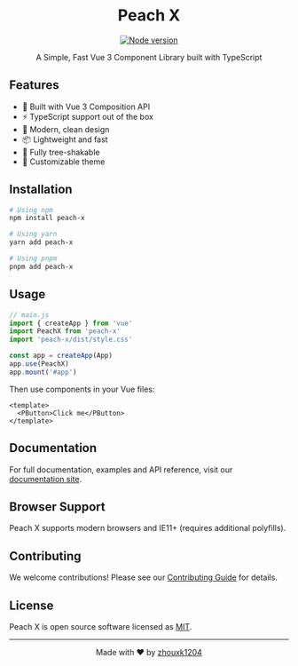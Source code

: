 <h1 align="center">Peach X</h1>
<p align="center">
  <a href="https://github.com/zhouxk1204/peach-x">
    <img src="https://img.shields.io/badge/node-%3E%3D18-47c219" alt="Node version" />
  </a>
</p>

<p align="center">
  A Simple, Fast Vue 3 Component Library built with TypeScript
</p>

## Features

- 🚀 Built with Vue 3 Composition API
- ⚡ TypeScript support out of the box
- 🌈 Modern, clean design
- 📦 Lightweight and fast
- 🔧 Fully tree-shakable
- 🎨 Customizable theme

## Installation

```bash
# Using npm
npm install peach-x

# Using yarn
yarn add peach-x

# Using pnpm
pnpm add peach-x
```

## Usage

```javascript
// main.js
import { createApp } from 'vue'
import PeachX from 'peach-x'
import 'peach-x/dist/style.css'

const app = createApp(App)
app.use(PeachX)
app.mount('#app')
```

Then use components in your Vue files:

```vue
<template>
  <PButton>Click me</PButton>
</template>
```

## Documentation

For full documentation, examples and API reference, visit our [documentation site](https://peach-x-docs.example.com).

## Browser Support

Peach X supports modern browsers and IE11+ (requires additional polyfills).

## Contributing

We welcome contributions! Please see our [Contributing Guide](CONTRIBUTING.md) for details.

## License

Peach X is open source software licensed as [MIT](https://opensource.org/licenses/MIT).

---

<p align="center">
Made with ❤️ by <a href="https://github.com/zhouxk1204">zhouxk1204</a>
</p>
